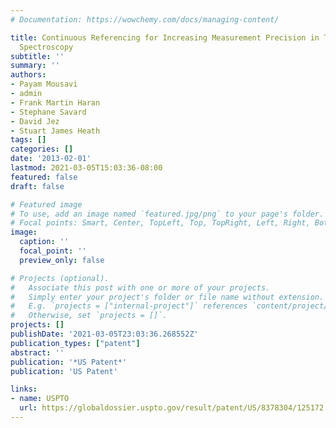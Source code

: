 ```yaml
---
# Documentation: https://wowchemy.com/docs/managing-content/

title: Continuous Referencing for Increasing Measurement Precision in Time-Domain
  Spectroscopy
subtitle: ''
summary: ''
authors:
- Payam Mousavi
- admin
- Frank Martin Haran
- Stephane Savard
- David Jez
- Stuart James Heath
tags: []
categories: []
date: '2013-02-01'
lastmod: 2021-03-05T15:03:36-08:00
featured: false
draft: false

# Featured image
# To use, add an image named `featured.jpg/png` to your page's folder.
# Focal points: Smart, Center, TopLeft, Top, TopRight, Left, Right, BottomLeft, Bottom, BottomRight.
image:
  caption: ''
  focal_point: ''
  preview_only: false

# Projects (optional).
#   Associate this post with one or more of your projects.
#   Simply enter your project's folder or file name without extension.
#   E.g. `projects = ["internal-project"]` references `content/project/deep-learning/index.md`.
#   Otherwise, set `projects = []`.
projects: []
publishDate: '2021-03-05T23:03:36.268552Z'
publication_types: ["patent"]
abstract: ''
publication: '*US Patent*'
publication: 'US Patent'

links:
- name: USPTO
  url: https://globaldossier.uspto.gov/result/patent/US/8378304/125172
---
```

